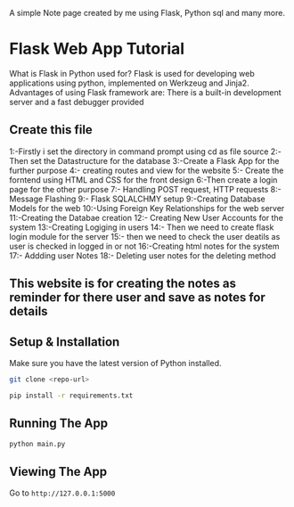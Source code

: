 A simple Note page created by me using Flask, Python sql and many more.

# Flask Web App Tutorial
What is Flask in Python used for?
Flask is used for developing web applications using python, implemented on Werkzeug and Jinja2. Advantages of using Flask framework are: There is a built-in development server and a fast debugger provided

## Create this file

1:-Firstly i set the directory in command prompt using cd as file source
2:-Then set the Datastructure for the database
3:-Create a Flask App for the further purpose
4:- creating routes and view for the website
5:- Create the forntend using HTML and CSS for the front design
6:-Then create a login page for the other purpose
7:- Handling POST request, HTTP requests
8:- Message Flashing
9:- Flask SQLALCHMY setup
9:-Creating Database Models for the web
10:-Using Foreign Key Relationships for the web server
11:-Creating the Databae creation
12:- Creating New User Accounts for the system
13:-Creating Logiging in users
14:- Then we need to create flask login module for the server
15:- then we need to check the user deatils as user is checked in logged in or not
16:-Creating html notes for the system
17:- Addding user Notes
18:- Deleting user notes for the deleting method



## This website is for creating the notes as reminder for there user and save as notes for details




## Setup & Installation


Make sure you have the latest version of Python installed.

```bash
git clone <repo-url>
```

```bash
pip install -r requirements.txt
```

## Running The App

```bash
python main.py
```

## Viewing The App

Go to `http://127.0.0.1:5000`
